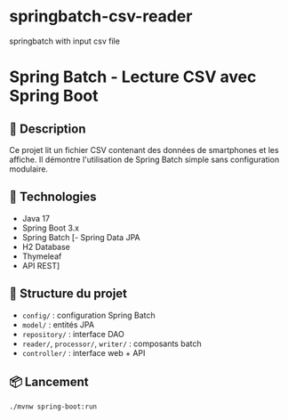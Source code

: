 # springbatch-csv-reader
springbatch with input csv file

# Spring Batch - Lecture CSV avec Spring Boot

## 📄 Description
Ce projet lit un fichier CSV contenant des données de smartphones et les affiche.
Il démontre l'utilisation de Spring Batch simple sans configuration modulaire.

## 🚀 Technologies
- Java 17
- Spring Boot 3.x
- Spring Batch
[- Spring Data JPA
- H2 Database
- Thymeleaf
- API REST]

## 📁 Structure du projet
- `config/` : configuration Spring Batch
- `model/` : entités JPA
- `repository/` : interface DAO
- `reader/`, `processor/`, `writer/` : composants batch
- `controller/` : interface web + API

## 📦 Lancement
```bash
./mvnw spring-boot:run
